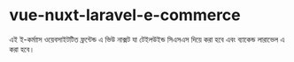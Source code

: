 # vue-nuxt-laravel-e-commerce
 এই ই-কর্মাাস ওয়েবসাইটটিত ফ্রন্টেন্ড এ ভিউ নাক্সট যা টেইলউইন্ড সিএসএস দিয়ে করা হবে এবং ব্যাকেন্ড লারাভেল এ করা হবে।

